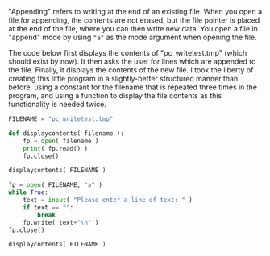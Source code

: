 "Appending" refers to writing at the end of an existing file. When you
open a file for appending, the contents are not erased, but the file
pointer is placed at the end of the file, where you can then write new
data. You open a file in "append" mode by using `"a"` as the mode
argument when opening the file.

The code below first displays the contents of "pc_writetest.tmp" (which
should exist by now). It then asks the user for lines which are appended
to the file. Finally, it displays the contents of the new file. I took
the liberty of creating this little program in a slightly-better
structured manner than before, using a constant for the filename that is
repeated three times in the program, and using a function to display the
file contents as this functionality is needed twice.

```python
FILENAME = "pc_writetest.tmp"

def displaycontents( filename ):
    fp = open( filename )
    print( fp.read() )
    fp.close()

displaycontents( FILENAME )

fp = open( FILENAME, "a" )
while True:
    text = input( "Please enter a line of text: " )
    if text == "":
        break
    fp.write( text+"\n" )
fp.close()

displaycontents( FILENAME )
```
